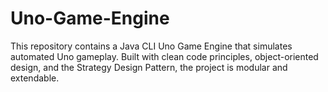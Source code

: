# Uno-Game-Engine
This repository contains a Java CLI Uno Game Engine that simulates automated Uno gameplay. Built with clean code principles, object-oriented design, and the Strategy Design Pattern, the project is modular and extendable.
